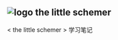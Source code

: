 ![logo](http://ww2.sinaimg.cn/large/61ff0de3gw1e8xpeczajnj201j01emwy.jpg) the little schemer
---

< the little schemer > 学习笔记